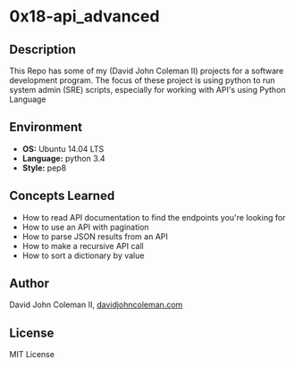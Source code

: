 # 0x18-api_advanced

## Description

This Repo has some of my (David John Coleman II) projects for a software development program.
The focus of these project is using python to run system admin (SRE) scripts,
especially for working with API's using Python Language


## Environment

* __OS:__ Ubuntu 14.04 LTS
* __Language:__ python 3.4
* __Style:__ pep8

## Concepts Learned

* How to read API documentation to find the endpoints you're looking for
* How to use an API with pagination
* How to parse JSON results from an API
* How to make a recursive API call
* How to sort a dictionary by value

## Author

David John Coleman II, [davidjohncoleman.com](http://www.davidjohncoleman.com/)

## License

MIT License
